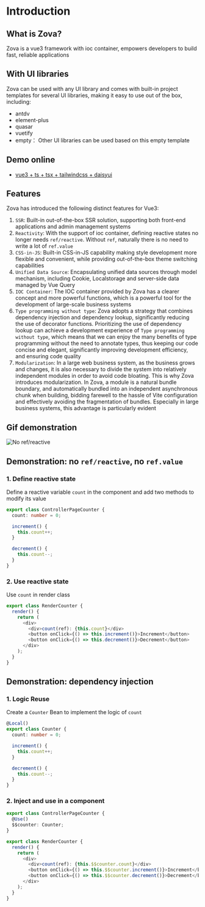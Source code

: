 # Introduction

## What is Zova?

Zova is a vue3 framework with ioc container, empowers developers to build fast, reliable applications

## With UI libraries

Zova can be used with any UI library and comes with built-in project templates for several UI libraries, making it easy to use out of the box, including:

- antdv
- element-plus
- quasar
- vuetify
- empty： Other UI libraries can be used based on this empty template

## Demo online

- [vue3 + ts + tsx + tailwindcss + daisyui](https://zova.js.org/zova-demo/)

## Features

Zova has introduced the following distinct features for Vue3:

1. `SSR`: Built-in out-of-the-box SSR solution, supporting both front-end applications and admin management systems
2. `Reactivity`: With the support of ioc container, defining reactive states no longer needs `ref/reactive`. Without `ref`, naturally there is no need to write a lot of `ref.value`
3. `CSS-in-JS`: Built-in CSS-in-JS capability making style development more flexible and convenient, while providing out-of-the-box theme switching capabilities
4. `Unified Data Source`: Encapsulating unified data sources through model mechanism, including Cookie, Localstorage and server-side data managed by Vue Query
5. `IOC Container`: The IOC container provided by Zova has a clearer concept and more powerful functions, which is a powerful tool for the development of large-scale business systems
6. `Type programming without type`: Zova adopts a strategy that combines dependency injection and dependency lookup, significantly reducing the use of decorator functions. Prioritizing the use of dependency lookup can achieve a development experience of `Type programming without type`, which means that we can enjoy the many benefits of type programming without the need to annotate types, thus keeping our code concise and elegant, significantly improving development efficiency, and ensuring code quality
7. `Modularization`: In a large web business system, as the business grows and changes, it is also necessary to divide the system into relatively independent modules in order to avoid code bloating. This is why Zova introduces modularization. In Zova, a module is a natural bundle boundary, and automatically bundled into an independent asynchronous chunk when building, bidding farewell to the hassle of Vite configuration and effectively avoiding the fragmentation of bundles. Especially in large business systems, this advantage is particularly evident

## Gif demonstration

![No ref/reactive](https://cabloy-1258265067.cos.ap-shanghai.myqcloud.com/image/state-no-ref-reactive.gif)

## Demonstration: no `ref/reactive`, no `ref.value`

### 1. Define reactive state

Define a reactive variable `count` in the component and add two methods to modify its value

```typescript
export class ControllerPageCounter {
  count: number = 0;

  increment() {
    this.count++;
  }

  decrement() {
    this.count--;
  }
}
```

### 2. Use reactive state

Use `count` in render class

```typescript
export class RenderCounter {
  render() {
    return (
      <div>
        <div>count(ref): {this.count}</div>
        <button onClick={() => this.increment()}>Increment</button>
        <button onClick={() => this.decrement()}>Decrement</button>
      </div>
    );
  }
}
```

## Demonstration: dependency injection

### 1. Logic Reuse

Create a `Counter` Bean to implement the logic of `count`

```typescript
@Local()
export class Counter {
  count: number = 0;

  increment() {
    this.count++;
  }

  decrement() {
    this.count--;
  }
}
```

### 2. Inject and use in a component

```typescript
export class ControllerPageCounter {
  @Use()
  $$counter: Counter;
}
```

```typescript
export class RenderCounter {
  render() {
    return (
      <div>
        <div>count(ref): {this.$$counter.count}</div>
        <button onClick={() => this.$$counter.increment()}>Increment</button>
        <button onClick={() => this.$$counter.decrement()}>Decrement</button>
      </div>
    );
  }
}
```
